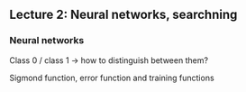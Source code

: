 ## Lecture 2: Neural networks, searchning

### Neural networks

Class 0 / class 1 -> how to distinguish between them?

Sigmond function, error function and training functions
